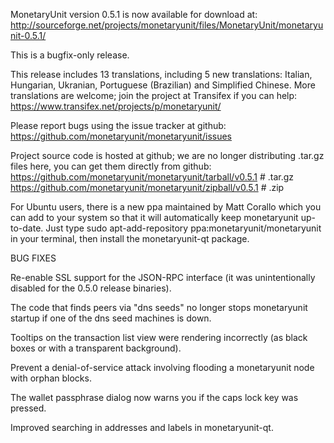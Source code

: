 MonetaryUnit version 0.5.1 is now available for download at:
http://sourceforge.net/projects/monetaryunit/files/MonetaryUnit/monetaryunit-0.5.1/

This is a bugfix-only release.

This release includes 13 translations, including 5 new translations:
Italian, Hungarian, Ukranian, Portuguese (Brazilian) and Simplified Chinese.
More translations are welcome; join the project at Transifex if you can help:
https://www.transifex.net/projects/p/monetaryunit/

Please report bugs using the issue tracker at github:
https://github.com/monetaryunit/monetaryunit/issues

Project source code is hosted at github; we are no longer
distributing .tar.gz files here, you can get them
directly from github:
https://github.com/monetaryunit/monetaryunit/tarball/v0.5.1  # .tar.gz
https://github.com/monetaryunit/monetaryunit/zipball/v0.5.1  # .zip

For Ubuntu users, there is a new ppa maintained by Matt Corallo which
you can add to your system so that it will automatically keep
monetaryunit up-to-date.  Just type
sudo apt-add-repository ppa:monetaryunit/monetaryunit
in your terminal, then install the monetaryunit-qt package.


BUG FIXES

Re-enable SSL support for the JSON-RPC interface (it was unintentionally
disabled for the 0.5.0 release binaries).

The code that finds peers via "dns seeds" no longer stops monetaryunit startup
if one of the dns seed machines is down.

Tooltips on the transaction list view were rendering incorrectly (as black boxes
or with a transparent background).

Prevent a denial-of-service attack involving flooding a monetaryunit node with
orphan blocks.

The wallet passphrase dialog now warns you if the caps lock key was pressed.

Improved searching in addresses and labels in monetaryunit-qt.

